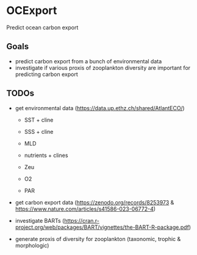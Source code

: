 # OCExport

Predict ocean carbon export

## Goals

-   predict carbon export from a bunch of environmental data
-   investigate if various proxis of zooplankton diversity are important for predicting carbon export

## TODOs

-   get environmental data (<https://data.up.ethz.ch/shared/AtlantECO/>)

    -   SST + cline

    -   SSS + cline

    -   MLD

    -   nutrients + clines

    -   Zeu

    -   O2

    -   PAR

-   get carbon export data (<https://zenodo.org/records/8253973> & <https://www.nature.com/articles/s41586-023-06772-4>)

-   investigate BARTs (<https://cran.r-project.org/web/packages/BART/vignettes/the-BART-R-package.pdf>)

-   generate proxis of diversity for zooplankton (taxonomic, trophic & morphologic)
